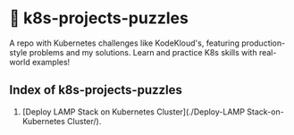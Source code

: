 # 🚀 k8s-projects-puzzles

A repo with Kubernetes challenges like KodeKloud's, featuring production-style problems and my solutions. Learn and practice K8s skills with real-world examples!

## Index of k8s-projects-puzzles

1. [Deploy LAMP Stack on Kubernetes Cluster](./Deploy-LAMP Stack-on-Kubernetes Cluster/).

